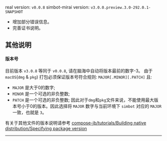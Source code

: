 real version: `v0.0.8`
simbot-mirai version: `v3.0.0.preview.3.0-292.0.1-SNAPSHOT`

- 增加部分错误信息。
- 完善证书说明。

## 其他说明
#### 版本号
目前版本 `v3.0.8` 等同于 `v0.0.8`, 请在脑海中自动将版本最前的数字-3。
由于 `macOS`(`dmg` & `pkg`) 打包必须保证版本号符合规则: `MAJOR[.MINOR][.PATCH]` 且:
- `MAJOR` 是大于0的数字;
- `MINOR` 是一个可选的非负整数;
- `PATCH` 是一个可选的非负整数;
因此对于`dmg`和`pkg`文件来说，不能使用最大版本号小于0的版本。因此选择将 `MAJOR` 数字与当前环境下 `simbot` 对应的 `MAJOR` 一致，也就是 `3`。

有关于其他文件的版本说明请参考 [compose-jb/tutorials/Building native distribution/Specifying package version](https://github.com/JetBrains/compose-jb/tree/master/tutorials/Native_distributions_and_local_execution#specifying-package-version)

<hr>


